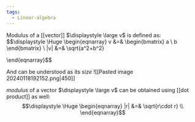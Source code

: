 ```yaml
---
tags:
  - Linear-algebra
---
```

Modulus of a [[vector]] $\displaystyle \large v$ is defined as:
$$\displaystyle \Huge \begin{eqnarray} 
v &=& \begin{bmatrix} a \\ b \end{bmatrix} \\
|v| &=& \sqrt{a^2+b^2}

\end{eqnarray}$$

And can be understood as its *size*
![[Pasted image 20240118192152.png|450]]


*modulus* of a vector $\displaystyle \large v$ can be obtained using [[dot product]] as well:
$$\displaystyle \Huge \begin{eqnarray} 
|r| &=& \sqrt{r\cdot r} \\
\end{eqnarray}$$
